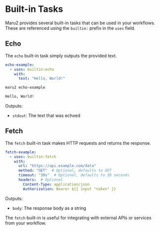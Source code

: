 # Built-in Tasks

Maru2 provides several built-in tasks that can be used in your workflows. These are referenced using the `builtin:` prefix in the `uses` field.

## Echo

The `echo` built-in task simply outputs the provided text.

```yaml {filename="tasks.yaml"}
echo-example:
  - uses: builtin:echo
    with:
      text: "Hello, World!"
```

```sh
maru2 echo-example

Hello, World!
```

Outputs:
- `stdout`: The text that was echoed

## Fetch

The `fetch` built-in task makes HTTP requests and returns the response.

```yaml {filename="tasks.yaml"}
fetch-example:
  - uses: builtin:fetch
    with:
      url: "https://api.example.com/data"
      method: "GET"  # Optional, defaults to GET
      timeout: "30s"  # Optional, defaults to 30 seconds
      headers:  # Optional
        Content-Type: application/json
        Authorization: Bearer ${{ input "token" }}
```

Outputs:
- `body`: The response body as a string

The `fetch` built-in is useful for integrating with external APIs or services from your workflow.
